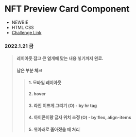 # NFT Preview Card Component

- NEWBIE
- HTML CSS
- [Challenge Link](https://www.frontendmentor.io/challenges/nft-preview-card-component-SbdUL_w0U)

### 2022.1.21 금

> #### 레이아웃 잡고 큰 얼개에 맞는 내용 넣기까지 완료.
>
> #### 남은 부분 체크
>
> > #### 1. 모바일 레이아웃
> >
> > #### 2. hover
> >
> > #### 3. 라인 이쁘게 그리기 (O) - by hr tag
> >
> > #### 4. 아이콘이랑 글자 위치 조정 (O) - by flex, align-items
> >
> > #### 5. 위아래로 좁아졌을 때 처리
